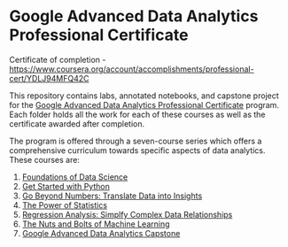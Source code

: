 # Google Advanced Data Analytics Professional Certificate

Certificate of completion - https://www.coursera.org/account/accomplishments/professional-cert/YDLJ94MFQ42C

This repository contains labs, annotated notebooks, and capstone project for the [Google Advanced Data Analytics Professional Certificate](https://www.coursera.org/professional-certificates/google-advanced-data-analytics) program. Each folder holds all the work for each of these courses as well as the certificate awarded after completion.

The program is offered through a seven-course series which offers a comprehensive curriculum towards specific aspects of data analytics. These courses are:

1. [Foundations of Data Science](https://www.coursera.org/learn/foundations-of-data-science?specialization=google-advanced-data-analytics)
2. [Get Started with Python](https://www.coursera.org/learn/get-started-with-python?specialization=google-advanced-data-analytics)
3. [Go Beyond Numbers: Translate Data into Insights](https://www.coursera.org/learn/go-beyond-the-numbers-translate-data-into-insight?specialization=google-advanced-data-analytics)
4. [The Power of Statistics](https://www.coursera.org/learn/the-power-of-statistics?specialization=google-advanced-data-analytics)
5. [Regression Analysis: Simplfy Complex Data Relationships](https://www.coursera.org/learn/regression-analysis-simplify-complex-data-relationships?specialization=google-advanced-data-analytics)
6. [The Nuts and Bolts of Machine Learning](https://www.coursera.org/learn/the-nuts-and-bolts-of-machine-learning?specialization=google-advanced-data-analytics)
7. [Google Advanced Data Analytics Capstone](https://www.coursera.org/learn/google-advanced-data-analytics-capstone?specialization=google-advanced-data-analytics)
